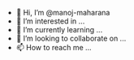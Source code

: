 - 👋 Hi, I’m @manoj-maharana
- 👀 I’m interested in ...
- 🌱 I’m currently learning ...
- 💞️ I’m looking to collaborate on ...
- 📫 How to reach me ...

<!---
manoj-maharana/manoj-maharana is a ✨ special ✨ repository because its `README.md` (this file) appears on your GitHub profile.
You can click the Preview link to take a look at your changes.
--->
